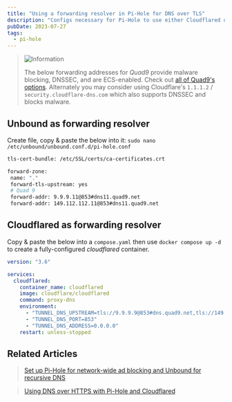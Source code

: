 ```yaml
---
title: "Using a forwarding resolver in Pi-Hole for DNS over TLS"
description: "Configs necessary for Pi-Hole to use either Cloudflared or Unbound as forwarding resolver to Quad9 using DNS over TLS."
pubDate: 2023-07-27
tags:
  - pi-hole
---
```


> <img src="/assets/info.svg" class="info" loading="lazy" decoding="async" alt="Information">
>
> The below forwarding addresses for <em>Quad9</em> provide malware blocking, DNSSEC, and are ECS-enabled. Check out <a href="https://www.quad9.net/service/service-addresses-and-features" target="_blank">all of Quad9's options</a>. Alternately you may consider using Cloudflare's `1.1.1.2` / `security.cloudflare-dns.com` which also supports DNSSEC and blocks malware.

## Unbound as forwarding resolver

Create file, copy & paste the below into it: `sudo nano /etc/unbound/unbound.conf.d/pi-hole.conf`

```bash
tls-cert-bundle: /etc/SSL/certs/ca-certificates.crt

forward-zone:
 name: "."
 forward-tls-upstream: yes
 # Quad 9
 forward-addr: 9.9.9.11@853#dns11.quad9.net
 forward-addr: 149.112.112.11@853#dns11.quad9.net
```

## Cloudflared as forwarding resolver

Copy & paste the below into a `compose.yaml` then use `docker compose up -d` to create a fully-configured _cloudflared_ container.

```yaml
version: "3.6"

services:
  cloudflared:
    container_name: cloudflared
    image: cloudflare/cloudflared
    command: proxy-dns
    environment:
      - "TUNNEL_DNS_UPSTREAM=tls://9.9.9.9@853#dns.quad9.net,tls://149.112.112.112@853#dns.quad9.net"
      - "TUNNEL_DNS_PORT=853"
      - "TUNNEL_DNS_ADDRESS=0.0.0.0"
    restart: unless-stopped
```

## Related Articles

> [Set up Pi-Hole for network-wide ad blocking and Unbound for recursive DNS](/blog/set-up-pihole-on-linux/)

> [Using DNS over HTTPS with Pi-Hole and Cloudflared](/blog/using-dns-over-https-with-pihole/)